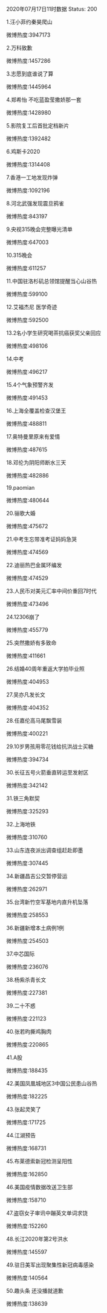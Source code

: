 2020年07月17日11时数据
Status: 200

1.汪小菲约秦昊爬山

微博热度:3947173

2.万科致歉

微博热度:1457286

3.志愿到底谁说了算

微博热度:1445964

4.郑希怡 不吃蓝盈莹撒娇那一套

微博热度:1428980

5.影院复工后首批定档新片

微博热度:1392482

6.鸡斯卡2020

微博热度:1314408

7.香港一工地发现炸弹

微博热度:1092196

8.河北武强发现震旦鸦雀

微博热度:843197

9.央视315晚会完整曝光清单

微博热度:647003

10.315晚会

微博热度:611257

11.中国驻洛杉矶总领馆提醒当心山谷热

微博热度:599100

12.艾福杰尼 医学奇迹

微博热度:592500

13.2名小学生研究喝茶抗癌获奖父亲回应

微博热度:498106

14.中考

微博热度:496217

15.4个气象预警齐发

微博热度:491453

16.上海全覆盖检查汉堡王

微博热度:488811

17.奥特曼里原来有爱情

微博热度:487615

18.邓伦为阴阳师断水三天

微博热度:482886

19.paomian

微博热度:480644

20.骊歌大婚

微博热度:475672

21.中考生忘带准考证妈妈急哭

微博热度:474569

22.迪丽热巴金属环编发

微博热度:474529

23.人民币对美元汇率中间价重回7时代

微博热度:473496

24.12306崩了

微博热度:455779

25.突然撒娇有多致命

微博热度:411661

26.结婚40周年重返大学拍毕业照

微博热度:404953

27.吴亦凡发长文

微博热度:404352

28.任嘉伦高马尾飘雪装

微博热度:400221

29.10岁男孩用零花钱给抗洪战士买糖

微博热度:394734

30.长征五号火箭垂直转运至发射区

微博热度:342142

31.铁三角默契

微博热度:325293

32.上海地铁

微博热度:310760

33.山东连夜派出调查组赶赴即墨

微博热度:307445

34.新疆昌吉公交暂停营运

微博热度:262971

35.台湾新竹空军基地内直升机坠落

微博热度:258553

36.新疆新增本土病例1例

微博热度:254503

37.中芯国际

微博热度:236076

38.杨紫杀青长文

微博热度:227381

39.二十不惑

微博热度:221123

40.张若昀撕鸡胸肉

微博热度:220865

41.A股

微博热度:188435

42.美国凤凰城地区3中国公民患山谷热

微博热度:182225

43.张起灵笑了

微博热度:171725

44.江湖预告

微博热度:168731

45.布莱德索新冠检测呈阳性

微博热度:162850

46.美国疫情数据改送卫生部

微博热度:158710

47.盗窃女子审讯中蹦英文单词求饶

微博热度:152260

48.长江2020年第2号洪水

微博热度:145597

49.驻日美军出现聚集性新冠病毒感染

微博热度:140564

50.趣头条 还没播就道歉

微博热度:138639

